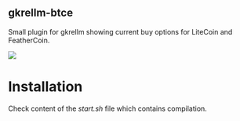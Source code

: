 gkrellm-btce
------------

Small plugin for gkrellm showing current buy options for LiteCoin and FeatherCoin.

![](imgs/gkbtce.png?raw=true)

Installation
============

Check content of the *start.sh* file which contains compilation.
